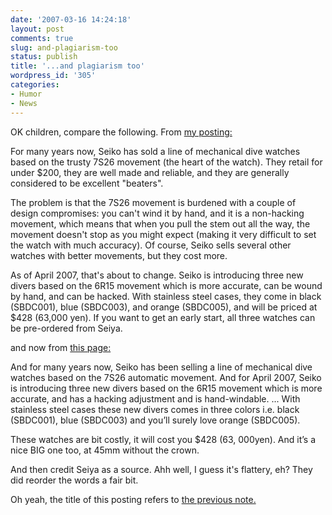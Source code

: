 ```yaml
---
date: '2007-03-16 14:24:18'
layout: post
comments: true
slug: and-plagiarism-too
status: publish
title: '...and plagiarism too'
wordpress_id: '305'
categories:
- Humor
- News
---
```


OK children, compare the following. From [my posting:](http://www.watchreport.com/2007/03/the_new_seiko_p.html)



> 
For many years now, Seiko has sold a line of mechanical dive watches based on the trusty 7S26 movement (the heart of the watch). They retail for under $200, they are well made and reliable, and they are generally considered to be excellent "beaters".

The problem is that the 7S26 movement is burdened with a couple of design compromises: you can't wind it by hand, and it is a non-hacking movement, which means that when you pull the stem out all the way, the movement doesn't stop as you might expect (making it very difficult to set the watch with much accuracy). Of course, Seiko sells several other watches with better movements, but they cost more.

As of April 2007, that's about to change. Seiko is introducing three new divers based on the 6R15 movement which is more accurate, can be wound by hand, and can be hacked. With stainless steel cases, they come in black (SBDC001), blue (SBDC003), and orange (SBDC005), and will be priced at $428 (63,000 yen). If you want to get an early start, all three watches can be pre-ordered from Seiya.




and now from [this page:](http://www.wriststyle.com/entry/new-seiko-prospex-6r15-divers/)


> 
And for many years now, Seiko has been selling a line of mechanical dive watches based on the 7S26 automatic movement. And for April 2007, Seiko is introducing three new divers based on the 6R15 movement which is more accurate, and has a hacking adjustment and is hand-windable.
...
With stainless steel cases these new divers comes in three colors i.e. black (SBDC001), blue (SBDC003) and you’ll surely love orange (SBDC005).

These watches are bit costly, it will cost you $428 (63, 000yen). And it’s a nice BIG one too, at 45mm without the crown. 




And then credit Seiya as a source. Ahh well, I guess it's flattery, eh? They did reorder the words a fair bit.

Oh yeah, the title of this posting refers to [the previous note.](http://www.phfactor.net/wp/2007/03/14/fame-fortune-seiko/)
